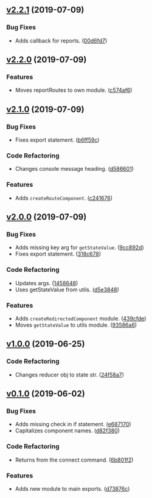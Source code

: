 <a name="v2.2.1"></a>
## [v2.2.1](https://github.com/alexseitsinger/react-router-components/compare/v2.2.0...v2.2.1) (2019-07-09)

### Bug Fixes
- Adds callback for reports. ([00d6fd7](https://github.com/alexseitsinger/react-router-components/commit/00d6fd7a7fa1dbb728caa66472c399ec1c37b90e))


<a name="v2.2.0"></a>
## [v2.2.0](https://github.com/alexseitsinger/react-router-components/compare/v2.1.0...v2.2.0) (2019-07-09)

### Features
- Moves reportRoutes to own module. ([c574af6](https://github.com/alexseitsinger/react-router-components/commit/c574af688297c430108b5523edbb3fba6f11f5f3))


<a name="v2.1.0"></a>
## [v2.1.0](https://github.com/alexseitsinger/react-router-components/compare/v2.0.0...v2.1.0) (2019-07-09)

### Bug Fixes
- Fixes export statement. ([b6ff59c](https://github.com/alexseitsinger/react-router-components/commit/b6ff59ce36c97c316a65568a60edf58731540765))

### Code Refactoring
- Changes console message heading. ([d586601](https://github.com/alexseitsinger/react-router-components/commit/d586601b6cb313182bca03c5f4f8b48b74c1560a))

### Features
- Adds `createRouteComponent`. ([c241676](https://github.com/alexseitsinger/react-router-components/commit/c2416763cb194abc464d1c6740844c73d175d457))


<a name="v2.0.0"></a>
## [v2.0.0](https://github.com/alexseitsinger/react-router-components/compare/v1.0.0...v2.0.0) (2019-07-09)

### Bug Fixes
- Adds missing key arg for `getStateValue`. ([9cc892d](https://github.com/alexseitsinger/react-router-components/commit/9cc892d21f57b5a61ffeb55ae433af2fb4e813fc))
- Fixes export statement. ([318c678](https://github.com/alexseitsinger/react-router-components/commit/318c678d558368869a55d6e398f45dd2a5b7d63f))

### Code Refactoring
- Updates args. ([1458648](https://github.com/alexseitsinger/react-router-components/commit/1458648c78e1f45c54d488c40a0361a14ba0e095))
- Uses getStateValue from utils. ([d5e3848](https://github.com/alexseitsinger/react-router-components/commit/d5e3848a69a5f1c6d738bf8ea7854f92d00e8007))

### Features
- Adds `createRedirectedComponent` module. ([439cfde](https://github.com/alexseitsinger/react-router-components/commit/439cfdefbedbcdb42ca2828fd0198cab5126ca99))
- Moves `getStateValue` to utils module. ([93586a6](https://github.com/alexseitsinger/react-router-components/commit/93586a6c436e23461bf7a90e59ad56035f4d2623))


<a name="v1.0.0"></a>
## [v1.0.0](https://github.com/alexseitsinger/react-router-components/compare/v0.1.0...v1.0.0) (2019-06-25)

### Code Refactoring
- Changes reducer obj to state str. ([24f58a7](https://github.com/alexseitsinger/react-router-components/commit/24f58a77030a2f3b6f9988319c482be9441a58c2))


<a name="v0.1.0"></a>
## [v0.1.0](https://github.com/alexseitsinger/react-router-components/compare/fdf10e09c88d07d78d48ad8edc78e5f9a2b8c4c8...v0.1.0) (2019-06-02)

### Bug Fixes
- Adds missing check in if statement. ([e687170](https://github.com/alexseitsinger/react-router-components/commit/e6871700cddf4afa4fbc9701a00826648465a513))
- Capitalizes component names. ([d82f380](https://github.com/alexseitsinger/react-router-components/commit/d82f380eef51ec2766de8e5e5f8100300175f4c2))

### Code Refactoring
- Returns from the connect command. ([6b801f2](https://github.com/alexseitsinger/react-router-components/commit/6b801f2245ca68edbafdafcd5f396d1a42ca356f))

### Features
- Adds new module to main exports. ([d73876c](https://github.com/alexseitsinger/react-router-components/commit/d73876c11516351e00818cf480fbed6f6f0c784e))


